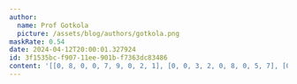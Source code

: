 ```yaml
---
author:
  name: Prof Gotkola
  picture: /assets/blog/authors/gotkola.png
maskRate: 0.54
date: 2024-04-12T20:00:01.327924
id: 3f1535bc-f907-11ee-901b-f7363dc83486
content: '[[0, 8, 0, 0, 7, 9, 0, 2, 1], [0, 0, 3, 2, 0, 8, 0, 5, 7], [0, 0, 0, 3, 0, 0, 4, 0, 9], [0, 0, 2, 0, 0, 0, 0, 3, 4], [3, 0, 8, 1, 6, 2, 0, 7, 0], [9, 0, 7, 0, 0, 3, 0, 0, 0], [2, 0, 4, 0, 8, 0, 0, 0, 0], [0, 7, 9, 6, 3, 1, 0, 0, 2], [0, 0, 0, 7, 0, 4, 0, 9, 8]]'
---
```

